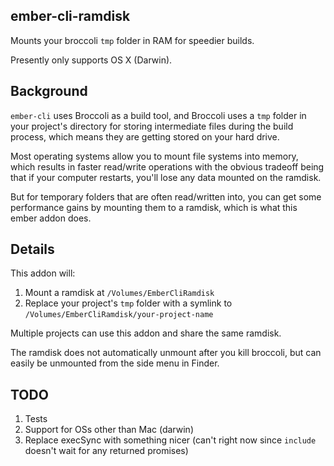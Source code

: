 ## ember-cli-ramdisk

Mounts your broccoli `tmp` folder in RAM for speedier builds.

Presently only supports OS X (Darwin).

## Background

`ember-cli` uses Broccoli as a build tool, and Broccoli uses a `tmp`
folder in your project's directory for storing intermediate files during
the build process, which means they are getting stored on your hard 
drive. 

Most operating systems allow you to mount file systems into memory,
which results in faster read/write operations with the obvious tradeoff
being that if your computer restarts, you'll lose any data mounted on
the ramdisk.

But for temporary folders that are often read/written into, you can get
some performance gains by mounting them to a ramdisk, which is what this
ember addon does. 

## Details

This addon will:

1. Mount a ramdisk at `/Volumes/EmberCliRamdisk`
2. Replace your project's `tmp` folder with a symlink to
   `/Volumes/EmberCliRamdisk/your-project-name`

Multiple projects can use this addon and share the same ramdisk.

The ramdisk does not automatically unmount after you kill broccoli, but
can easily be unmounted from the side menu in Finder.

## TODO

1. Tests
2. Support for OSs other than Mac (darwin)
3. Replace execSync with something nicer (can't right now since
   `include` doesn't wait for any returned promises)

